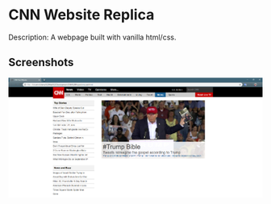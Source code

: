 # CNN Website Replica
Description: A webpage built with vanilla html/css.

## Screenshots
![Image of CNN webpage](https://github.com/Voozio/Images/blob/master/CNN/webpage.png?raw=true)
